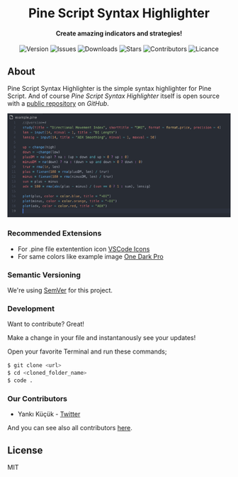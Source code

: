 <h1 align="center">
  <br>
  Pine Script Syntax Highlighter
  <br>
</h1>
<h4 align="center">Create amazing indicators and strategies!</h4>
<p align="center">
  <a><img src="https://img.shields.io/github/package-json/v/kendinikertenkelebek/pine-script-syntax-highlighter?color=green&style=flat-square" alt="Version"></a>
  <a><img src="https://img.shields.io/github/issues/kendinikertenkelebek/pine-script-syntax-highlighter?style=flat-square" alt="Issues"></a>
  <a><img src="https://img.shields.io/visual-studio-marketplace/i/ex-codes.pine-script-syntax-highlighter?color=red&style=flat-square" alt="Downloads"></a>
  <a><img src="https://img.shields.io/github/stars/kendinikertenkelebek/pine-script-syntax-highlighter?color=red&style=flat-square" alt="Stars"></a>
  <a><img src="https://img.shields.io/github/contributors/kendinikertenkelebek/pine-script-syntax-highlighter?color=green&style=flat-square" alt="Contributors"></a>
  <a><img src="https://img.shields.io/github/license/kendinikertenkelebek/pine-script-syntax-highlighter?style=flat-square" alt="Licance"></a>
</p>

## About

Pine Script Syntax Highlighter is the simple syntax highlighter for Pine Script. And of course _Pine Script Syntax Highlighter_ itself is open source with a [public repository][repository] on _GitHub_.

![Example](images/example.png)

### Recommended Extensions

- For .pine file extentention icon [VSCode Icons](https://marketplace.visualstudio.com/items?itemName=vscode-icons-team.vscode-icons)
- For same colors like example image [One Dark Pro](https://marketplace.visualstudio.com/items?itemName=zhuangtongfa.Material-theme)

### Semantic Versioning

We're using [SemVer][semver] for this project.

### Development

Want to contribute? Great!

Make a change in your file and instantanously see your updates!

Open your favorite Terminal and run these commands;

```sh
$ git clone <url>
$ cd <cloned_folder_name>
$ code .
```

### Our Contributors

- Yankı Küçük - [Twitter][yk]

And you can see also all contributors [here][contributors].

## License

MIT

[repository]: https://github.com/kendinikertenkelebek/pine-script-syntax-highlighter
[semver]: https://semver.org
[yk]: https://twitter.com/seviyorumstop
[contributors]: https://github.com/kendinikertenkelebek/pine-script-syntax-highlighter/graphs/contributors
